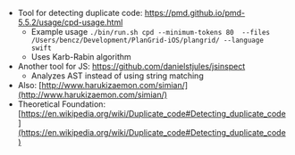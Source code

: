 - Tool for detecting duplicate code: https://pmd.github.io/pmd-5.5.2/usage/cpd-usage.html
  - Example usage
    `./bin/run.sh cpd --minimum-tokens 80  --files /Users/bencz/Development/PlanGrid-iOS/plangrid/ --language swift`
  - Uses Karb-Rabin algorithm
- Another tool for JS: https://github.com/danielstjules/jsinspect
  - Analyzes AST instead of using string matching
- Also: [http://www.harukizaemon.com/simian/](http://www.harukizaemon.com/simian/)
- Theoretical Foundation: [https://en.wikipedia.org/wiki/Duplicate_code#Detecting_duplicate_code](https://en.wikipedia.org/wiki/Duplicate_code#Detecting_duplicate_code)


